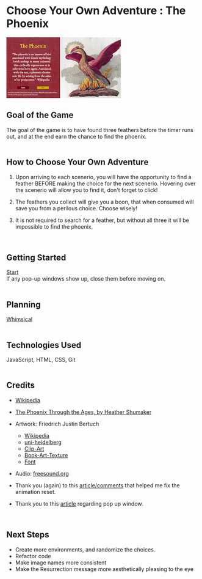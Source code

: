 # Choose Your Own Adventure : The Phoenix
![screenshot](images/Game-Screenshot.png)


 ## Goal of the Game
The goal of the game is to have found three feathers before the timer runs out, and at the end earn the chance to find the phoenix.<br>
<br>
 ## How to Choose Your Own Adventure

 1. Upon arriving to each scenerio, you will have the opportunity to find a feather BEFORE making the choice for the next scenerio. Hovering over the scenerio will allow you to find it, don't forget to click!<br>

 2. The feathers you collect will give you a boon, that when consumed will save you from a perilous choice. Choose wisely!<br>

 3. It is not required to search for a feather, but without all three it will be impossible to find the phoenix.<br>
<br>

 ## Getting Started<br>
[Start](https://carol-kang-cyoa-the-phoenix.netlify.app/) <br>
If any pop-up windows show up, close them before moving on.<br>
<br>
 ## Planning
[Whimsical](https://whimsical.com/choose-your-own-adventure-the-phoenix-XCFTsaKJM1NAHhjj1KHafo)<br>
<br>
 ## Technologies Used
JavaScript, HTML, CSS, Git<br>
<br>
 ## Credits
- [Wikipedia](https://en.wikipedia.org/wiki/Phoenix_(mythology))
- [The Phoenix Through the Ages, by Heather Shumaker](https://www.swarthmore.edu/bulletin/archive/wp/october-2008_the-phoenix-through-the-ages.html)
- Artwork: Friedrich Justin Bertuch
  - [Wikipedia](https://commons.wikimedia.org/wiki/File:Bertuch-fabelwesen.JPG)
  - [uni-heidelberg](https://digi.ub.uni-heidelberg.de/diglit/bertuch1798bd3/0159/image,thumbs#col_thumbs)
  - [Clip-Art](http://clipart-library.com/)
  - [Book-Art-Texture](https://lostandtaken.com/downloads/vintage-book-cover-textures-6/)
  - [Font](https://fonts.google.com/)

- Audio: [freesound.org](https://freesound.org/people/angelkunev/sounds/561287/)
- Thank you (again) to this [article/comments](https://css-tricks.com/restart-css-animation/) that helped me fix the animation reset.
- Thank you to this [article](https://www.quackit.com/javascript/popup_windows.cfm) regarding pop up window.<br>
<br>

 ## Next Steps<br>
- Create more environments, and randomize the choices.<br>
- Refactor code<br>
- Make image names more consistent<br>
- Make the Resurrection message more aesthetically pleasing to the eye<br>
